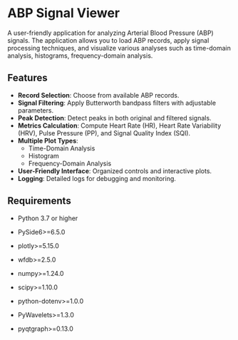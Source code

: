 # ABP Signal Viewer

A user-friendly application for analyzing Arterial Blood Pressure (ABP) signals. The application allows you to load ABP records, apply signal processing techniques, and visualize various analyses such as time-domain analysis, histograms, frequency-domain analysis.

## Features

- **Record Selection**: Choose from available ABP records.
- **Signal Filtering**: Apply Butterworth bandpass filters with adjustable parameters.
- **Peak Detection**: Detect peaks in both original and filtered signals.
- **Metrics Calculation**: Compute Heart Rate (HR), Heart Rate Variability (HRV), Pulse Pressure (PP), and Signal Quality Index (SQI).
- **Multiple Plot Types**:
  - Time-Domain Analysis
  - Histogram
  - Frequency-Domain Analysis
- **User-Friendly Interface**: Organized controls and interactive plots.
- **Logging**: Detailed logs for debugging and monitoring.

## Requirements

- Python 3.7 or higher
- PySide6>=6.5.0

- plotly>=5.15.0

- wfdb>=2.5.0

- numpy>=1.24.0

- scipy>=1.10.0

- python-dotenv>=1.0.0

- PyWavelets>=1.3.0

- pyqtgraph>=0.13.0
